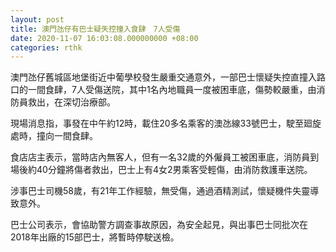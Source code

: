 ```yaml
---
layout: post
title: 澳門氹仔有巴士疑失控撞入食肆　7人受傷
date: 2020-11-07 16:03:08.000000000 +08:00
categories: rthk
---
```


澳門氹仔舊城區地堡街近中葡學校發生嚴重交通意外，一部巴士懷疑失控直撞入路口的一間食肆，7人受傷送院，其中1名內地職員一度被困車底，傷勢較嚴重，由消防員救出，在深切治療部。

現場消息指，事發在中午約12時，載住20多名乘客的澳氹線33號巴士，駛至廻旋處時，撞向一間食肆。

食店店主表示，當時店內無客人，但有一名32歲的外僱員工被困車底，消防員到場後約40分鐘將傷者救出，巴士上有4女2男乘客受輕傷，由消防救護車送院。

涉事巴士司機58歲，有21年工作經驗，無受傷，通過酒精測試，懷疑機件失靈導致意外。

巴士公司表示，會協助警方調查事故原因，為安全起見，與出事巴士同批次在2018年出廠的15部巴士，將暫時停駛送檢。
